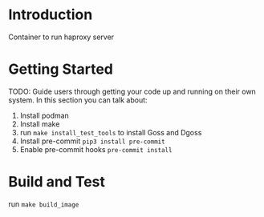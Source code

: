 # Introduction
Container to run haproxy server

# Getting Started
TODO: Guide users through getting your code up and running on their own system. In this section you can talk about:
1.	Install podman
2.	Install make
3.	run `make install_test_tools` to install Goss and Dgoss
4.  Install pre-commit `pip3 install pre-commit`
5.  Enable pre-commit hooks `pre-commit install`

# Build and Test
run `make build_image`
